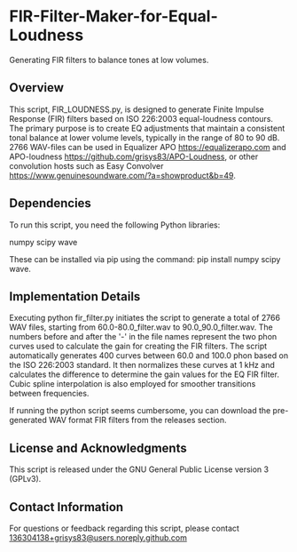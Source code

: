 # FIR-Filter-Maker-for-Equal-Loudness
Generating FIR filters to balance tones at low volumes.

## Overview
This script, FIR_LOUDNESS.py, is designed to generate Finite Impulse Response (FIR) filters based on ISO 226:2003 equal-loudness contours. The primary purpose is to create EQ adjustments that maintain a consistent tonal balance at lower volume levels, typically in the range of 80 to 90 dB. 2766 WAV-files can be used in Equalizer APO <https://equalizerapo.com> and APO-loudness <https://github.com/grisys83/APO-Loudness>, or other convolution hosts such as Easy Convolver <https://www.genuinesoundware.com/?a=showproduct&b=49>.

## Dependencies
To run this script, you need the following Python libraries:

numpy
scipy
wave

These can be installed via pip using the command: pip install numpy scipy wave.

## Implementation Details
Executing python fir_filter.py initiates the script to generate a total of 2766 WAV files, starting from 60.0-80.0_filter.wav to 90.0_90.0_filter.wav. The numbers before and after the '-' in the file names represent the two phon curves used to calculate the gain for creating the FIR filters. The script automatically generates 400 curves between 60.0 and 100.0 phon based on the ISO 226:2003 standard. It then normalizes these curves at 1 kHz and calculates the difference to determine the gain values for the EQ FIR filter. Cubic spline interpolation is also employed for smoother transitions between frequencies.

If running the python script seems cumbersome, you can download the pre-generated WAV format FIR filters from the releases section.

## License and Acknowledgments
This script is released under the GNU General Public License version 3 (GPLv3).

## Contact Information
For questions or feedback regarding this script, please contact 136304138+grisys83@users.noreply.github.com
